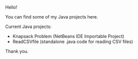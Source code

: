 Hello!

You can find some of my Java projects here.

Current Java projects:
- Knapsack Problem (NetBeans IDE Importable Project)
- ReadCSVfile (standalone .java code for reading CSV files)


Thank you.
